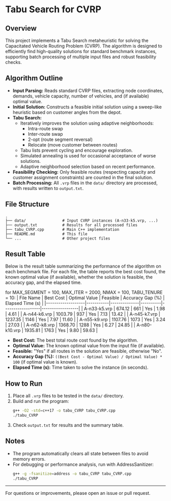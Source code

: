 # Tabu Search for CVRP

## Overview
This project implements a Tabu Search metaheuristic for solving the Capacitated Vehicle Routing Problem (CVRP). The algorithm is designed to efficiently find high-quality solutions for standard benchmark instances, supporting batch processing of multiple input files and robust feasibility checks.

## Algorithm Outline
- **Input Parsing:** Reads standard CVRP files, extracting node coordinates, demands, vehicle capacity, number of vehicles, and (if available) optimal value.
- **Initial Solution:** Constructs a feasible initial solution using a sweep-like heuristic based on customer angles from the depot.
- **Tabu Search:**
  - Iteratively improves the solution using adaptive neighborhoods:
    - Intra-route swap
    - Inter-route swap
    - 2-opt (route segment reversal)
    - Relocate (move customer between routes)
  - Tabu lists prevent cycling and encourage exploration.
  - Simulated annealing is used for occasional acceptance of worse solutions.
  - Adaptive neighborhood selection based on recent performance.
- **Feasibility Checking:** Only feasible routes (respecting capacity and customer assignment constraints) are counted in the final solution.
- **Batch Processing:** All `.vrp` files in the `data/` directory are processed, with results written to `output.txt`.

## File Structure
```
.
├── data/                # Input CVRP instances (A-n33-k5.vrp, ...)
├── output.txt           # Results for all processed files
├── tabu_CVRP.cpp        # Main C++ implementation
├── README.md            # This file
└── ...                  # Other project files
```

## Result Table
Below is the result table summarizing the performance of the algorithm on each benchmark file. For each file, the table reports the best cost found, the known optimal value (if available), whether the solution is feasible, the accuracy gap, and the elapsed time.

for MAX_SEGMENT = 100, MAX_ITER = 2000, NMAX = 100, TABU_TENURE = 10:
| File Name         | Best Cost | Optimal Value | Feasible | Accuracy Gap (%) | Elapsed Time (s) |
|-------------------|-----------|--------------|----------|------------------|------------------|
| A-n33-k5.vrp      |   674.12  |     661      |   Yes    |      1.98        |      4.61        |
| A-n44-k6.vrp      |  1003.79  |     937      |   Yes    |      7.13        |     13.42        |
| A-n45-k7.vrp      |  1237.35  |    1146      |   Yes    |      7.97        |     11.60        |
| A-n55-k9.vrp      |  1107.76  |    1073      |   Yes    |      3.24        |     27.03        |
| A-n62-k8.vrp      |  1368.70  |    1288      |   Yes    |      6.27        |     24.85        |
| A-n80-k10.vrp     |  1935.81  |    1763      |   Yes    |      9.80        |     59.63        |

- **Best Cost:** The best total route cost found by the algorithm.
- **Optimal Value:** The known optimal value from the input file (if available).
- **Feasible:** "Yes" if all routes in the solution are feasible, otherwise "No".
- **Accuracy Gap (%):** `((Best Cost - Optimal Value) / Optimal Value) * 100` (if optimal value is known).
- **Elapsed Time (s):** Time taken to solve the instance (in seconds).

## How to Run
1. Place all `.vrp` files to be tested in the `data/` directory.
2. Build and run the program:
   ```sh
   g++ -O2 -std=c++17 -o tabu_CVRP tabu_CVRP.cpp
   ./tabu_CVRP
   ```
3. Check `output.txt` for results and the summary table.

## Notes
- The program automatically clears all state between files to avoid memory errors.
- For debugging or performance analysis, run with AddressSanitizer:
  ```sh
  g++ -g -fsanitize=address -o tabu_CVRP tabu_CVRP.cpp
  ./tabu_CVRP
  ```

---

For questions or improvements, please open an issue or pull request.